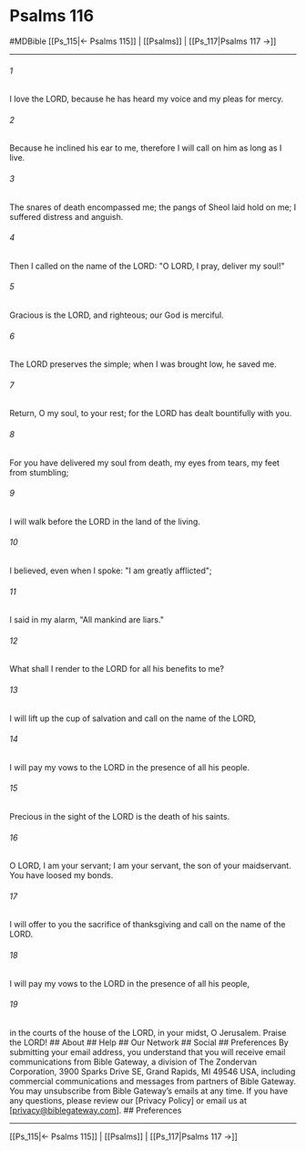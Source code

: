 # Psalms 116
#MDBible
[[Ps_115|← Psalms 115]] | [[Psalms]] | [[Ps_117|Psalms 117 →]]

***


###### 1 
I love the LORD, because he has heard my voice and my pleas for mercy. 

###### 2 
Because he inclined his ear to me, therefore I will call on him as long as I live. 

###### 3 
The snares of death encompassed me; the pangs of Sheol laid hold on me; I suffered distress and anguish. 

###### 4 
Then I called on the name of the LORD: "O LORD, I pray, deliver my soul!" 

###### 5 
Gracious is the LORD, and righteous; our God is merciful. 

###### 6 
The LORD preserves the simple; when I was brought low, he saved me. 

###### 7 
Return, O my soul, to your rest; for the LORD has dealt bountifully with you. 

###### 8 
For you have delivered my soul from death, my eyes from tears, my feet from stumbling; 

###### 9 
I will walk before the LORD in the land of the living. 

###### 10 
I believed, even when I spoke: "I am greatly afflicted"; 

###### 11 
I said in my alarm, "All mankind are liars." 

###### 12 
What shall I render to the LORD for all his benefits to me? 

###### 13 
I will lift up the cup of salvation and call on the name of the LORD, 

###### 14 
I will pay my vows to the LORD in the presence of all his people. 

###### 15 
Precious in the sight of the LORD is the death of his saints. 

###### 16 
O LORD, I am your servant; I am your servant, the son of your maidservant. You have loosed my bonds. 

###### 17 
I will offer to you the sacrifice of thanksgiving and call on the name of the LORD. 

###### 18 
I will pay my vows to the LORD in the presence of all his people, 

###### 19 
in the courts of the house of the LORD, in your midst, O Jerusalem. Praise the LORD! ## About ## Help ## Our Network ## Social ## Preferences By submitting your email address, you understand that you will receive email communications from Bible Gateway, a division of The Zondervan Corporation, 3900 Sparks Drive SE, Grand Rapids, MI 49546 USA, including commercial communications and messages from partners of Bible Gateway. You may unsubscribe from Bible Gateway&rsquo;s emails at any time. If you have any questions, please review our [Privacy Policy] or email us at [privacy@biblegateway.com]. ## Preferences

***

[[Ps_115|← Psalms 115]] | [[Psalms]] | [[Ps_117|Psalms 117 →]]
